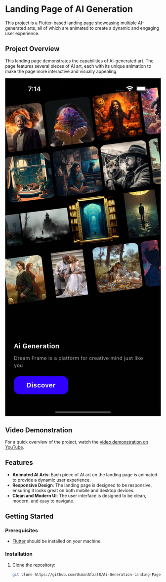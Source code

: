 # Landing Page of AI Generation

This project is a Flutter-based landing page showcasing multiple AI-generated arts, all of which are animated to create a dynamic and engaging user experience.

## Project Overview

This landing page demonstrates the capabilities of AI-generated art. The page features several pieces of AI art, each with its unique animation to make the page more interactive and visually appealing.

<img src="assets/image/landing_page.png" alt="Project Photo" width="600">

## Video Demonstration

For a quick overview of the project, watch the [video demonstration on YouTube](https://www.youtube.com/watch?v=NIzC86TIgn4&t=1s).

## Features

- **Animated AI Arts**: Each piece of AI art on the landing page is animated to provide a dynamic user experience.
- **Responsive Design**: The landing page is designed to be responsive, ensuring it looks great on both mobile and desktop devices.
- **Clean and Modern UI**: The user interface is designed to be clean, modern, and easy to navigate.

## Getting Started

### Prerequisites

- [Flutter](https://flutter.dev/docs/get-started/install) should be installed on your machine.

### Installation

1. Clone the repository:
   ```bash
   git clone https://github.com/UsmanAfzal8/Ai-Generation-landing-Page.git
